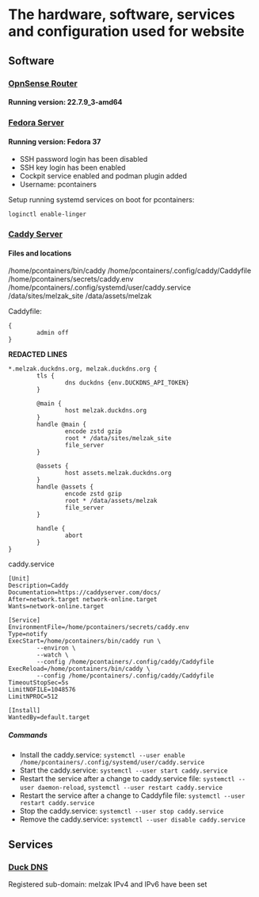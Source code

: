 # The hardware, software, services and configuration used for website

## Software

### [OpnSense Router](https://opnsense.org)

#### Running version: 22.7.9_3-amd64

### [Fedora Server](https://getfedora.org/en/server/)

#### Running version: Fedora 37

* SSH password login has been disabled
* SSH key login has been enabled
* Cockpit service enabled and podman plugin added
* Username: pcontainers

Setup running systemd services on boot for pcontainers:
```
loginctl enable-linger
```

### [Caddy Server](https://caddyserver.com)

#### Files and locations

/home/pcontainers/bin/caddy
/home/pcontainers/.config/caddy/Caddyfile
/home/pcontainers/secrets/caddy.env
/home/pcontainers/.config/systemd/user/caddy.service
/data/sites/melzak_site
/data/assets/melzak

Caddyfile:
```
{
        admin off
}
```
**REDACTED LINES**
```
*.melzak.duckdns.org, melzak.duckdns.org {
        tls {
                dns duckdns {env.DUCKDNS_API_TOKEN}
        }

        @main {
                host melzak.duckdns.org
        }
        handle @main {
                encode zstd gzip
                root * /data/sites/melzak_site
                file_server
        }

        @assets {
                host assets.melzak.duckdns.org
        }
        handle @assets {
                encode zstd gzip
                root * /data/assets/melzak
                file_server
        }

        handle {
                abort
        }
}
```

caddy.service
```
[Unit]
Description=Caddy
Documentation=https://caddyserver.com/docs/
After=network.target network-online.target
Wants=network-online.target

[Service]
EnvironmentFile=/home/pcontainers/secrets/caddy.env
Type=notify
ExecStart=/home/pcontainers/bin/caddy run \
        --environ \
        --watch \
        --config /home/pcontainers/.config/caddy/Caddyfile
ExecReload=/home/pcontainers/bin/caddy \
        --config /home/pcontainers/.config/caddy/Caddyfile
TimeoutStopSec=5s
LimitNOFILE=1048576
LimitNPROC=512

[Install]
WantedBy=default.target
```

##### Commands

* Install the caddy.service: `systemctl --user enable /home/pcontainers/.config/systemd/user/caddy.service`
* Start the caddy.service: `systemctl --user start caddy.service`
* Restart the service after a change to caddy.service file: `systemctl --user daemon-reload`, `systemctl --user restart caddy.service`
* Restart the service after a change to Caddyfile file: `systemctl --user restart caddy.service`
* Stop the caddy.service: `systemctl --user stop caddy.service`
* Remove the caddy.service: `systemctl --user disable caddy.service`

## Services

### [Duck DNS](http://www.duckdns.org)

Registered sub-domain: melzak
IPv4 and IPv6 have been set
